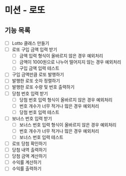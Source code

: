 # 미션 - 로또

##  기능 목록
- [ ] Lotto 클래스 만들기
- [ ] 로또 구입 금액 입력 받기
    - [ ] 금액 입력 형식이 올바르지 않은 경우 예외처리
    - [ ] 금액이 1000원으로 나누어 떨어지지 않는 경우 예외처리
    - [ ] 구입 금액 입력 테스트
- [ ] 구입 금액만큼 로또 발행하기
- [ ] 발행한 로또 숫자 정렬하기
- [ ] 발행한 로또 수량 및 번호 출력하기
- [ ] 당첨 번호 입력 받기
    - [ ] 당첨 번호 입력 형식이 올바르지 않은 경우 예외처리
    - [ ] 번호 개수가 너무 적거나 많은 경우 예외처리
    - [ ] 당첨 번호 입력 테스트
- [ ] 보너스 번호 입력 받기
    - [ ] 보너스 번호 입력 형식이 올바르지 않은 경우 예외처리
    - [ ] 번호 개수가 너무 적거나 많은 경우 예외처리
    - [ ] 보너스 번호 입력 테스트
- [ ] 로또 당첨 확인하기
- [ ] 당첨 내역 출력하기
- [ ] 당첨 금액 계산하기
- [ ] 수익률 계산하기
- [ ] 수익률 출력하기